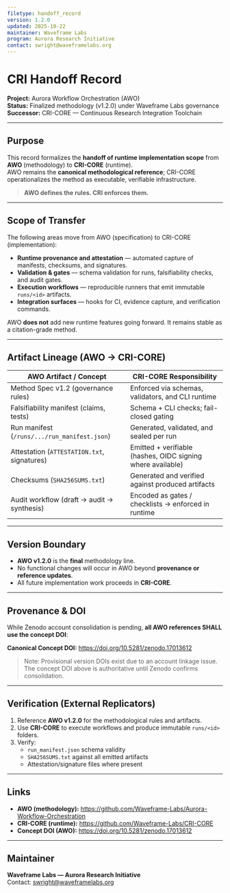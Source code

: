 ```yaml
---
filetype: handoff_record
version: 1.2.0
updated: 2025-10-22
maintainer: Waveframe Labs
program: Aurora Research Initiative
contact: swright@waveframelabs.org
---
```


# CRI Handoff Record

**Project:** Aurora Workflow Orchestration (AWO)  
**Status:** Finalized methodology (v1.2.0) under Waveframe Labs governance  
**Successor:** CRI-CORE — Continuous Research Integration Toolchain

---

## Purpose

This record formalizes the **handoff of runtime implementation scope** from **AWO** (methodology) to **CRI-CORE** (runtime).  
AWO remains the **canonical methodological reference**; CRI-CORE operationalizes the method as executable, verifiable infrastructure.

> **AWO defines the rules. CRI enforces them.**

---

## Scope of Transfer

The following areas move from AWO (specification) to CRI-CORE (implementation):

- **Runtime provenance and attestation** — automated capture of manifests, checksums, and signatures.  
- **Validation & gates** — schema validation for runs, falsifiability checks, and audit gates.  
- **Execution workflows** — reproducible runners that emit immutable `runs/<id>` artifacts.  
- **Integration surfaces** — hooks for CI, evidence capture, and verification commands.

AWO **does not** add new runtime features going forward. It remains stable as a citation-grade method.

---

## Artifact Lineage (AWO → CRI-CORE)

| AWO Artifact / Concept                         | CRI-CORE Responsibility                                   |
|------------------------------------------------|------------------------------------------------------------|
| Method Spec v1.2 (governance rules)            | Enforced via schemas, validators, and CLI runtime         |
| Falsifiability manifest (claims, tests)        | Schema + CLI checks; fail-closed gating                    |
| Run manifest (`/runs/.../run_manifest.json`)   | Generated, validated, and sealed per run                   |
| Attestation (`ATTESTATION.txt`, signatures)    | Emitted + verifiable (hashes, OIDC signing where available)|
| Checksums (`SHA256SUMS.txt`)                    | Generated and verified against produced artifacts          |
| Audit workflow (draft → audit → synthesis)     | Encoded as gates / checklists → enforced in runtime        |

---

## Version Boundary

- **AWO v1.2.0** is the **final** methodology line.  
- No functional changes will occur in AWO beyond **provenance or reference updates**.  
- All future implementation work proceeds in **CRI-CORE**.

---

## Provenance & DOI

While Zenodo account consolidation is pending, **all AWO references SHALL use the concept DOI**:

**Canonical Concept DOI:** https://doi.org/10.5281/zenodo.17013612

> Note: Provisional version DOIs exist due to an account linkage issue. The concept DOI above is authoritative until Zenodo confirms consolidation.

---

## Verification (External Replicators)

1. Reference **AWO v1.2.0** for the methodological rules and artifacts.  
2. Use **CRI-CORE** to execute workflows and produce immutable `runs/<id>` folders.  
3. Verify:
   - `run_manifest.json` schema validity  
   - `SHA256SUMS.txt` against all emitted artifacts  
   - Attestation/signature files where present

---

## Links

- **AWO (methodology):** https://github.com/Waveframe-Labs/Aurora-Workflow-Orchestration  
- **CRI-CORE (runtime):** https://github.com/Waveframe-Labs/CRI-CORE  
- **Concept DOI (AWO):** https://doi.org/10.5281/zenodo.17013612

---

## Maintainer

**Waveframe Labs — Aurora Research Initiative**  
Contact: swright@waveframelabs.org

